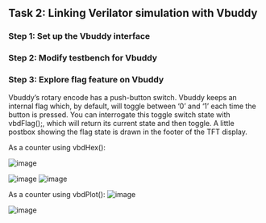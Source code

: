 ## Task 2: Linking Verilator simulation with Vbuddy

### Step 1: Set up the Vbuddy interface

### Step 2: Modify testbench for Vbuddy

### Step 3: Explore flag feature on Vbuddy

Vbuddy’s rotary encode has a push-button switch. Vbuddy keeps an internal flag which, by default, will toggle between ‘0’ and ‘1’ each time the button is pressed. You can interrogate this toggle switch state with vbdFlag();, which will return its current state and then toggle. A little postbox showing the flag state is drawn in the footer of the TFT display.

As a counter using vbdHex():

![image](https://user-images.githubusercontent.com/21007664/199241398-c3859342-4883-4b44-a411-5e17cd09b5b9.png)

![image](https://user-images.githubusercontent.com/21007664/199241280-a49648e5-ff6b-4924-a2d6-030e8c4acb1e.png)
![image](https://user-images.githubusercontent.com/21007664/199241323-098ce4fa-f6ed-45aa-80af-035bd1b40a24.png)

As a counter using vbdPlot():
![image](https://user-images.githubusercontent.com/21007664/199242081-cd0e980c-26d9-4485-b146-5328e0bf4f73.png)

![image](https://user-images.githubusercontent.com/21007664/199242023-9ebe5998-e38a-4f06-9aa7-1e4db0b9472c.png)
